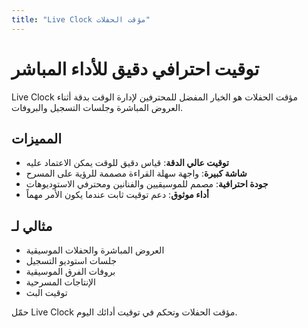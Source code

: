 ```yaml
---
title: "Live Clock مؤقت الحفلات"
---
```


# توقيت احترافي دقيق للأداء المباشر

Live Clock مؤقت الحفلات هو الخيار المفضل للمحترفين لإدارة الوقت بدقة أثناء العروض المباشرة وجلسات التسجيل والبروفات.

## المميزات

- **توقيت عالي الدقة**: قياس دقيق للوقت يمكن الاعتماد عليه
- **شاشة كبيرة**: واجهة سهلة القراءة مصممة للرؤية على المسرح
- **جودة احترافية**: مصمم للموسيقيين والفنانين ومحترفي الاستوديوهات
- **أداء موثوق**: دعم توقيت ثابت عندما يكون الأمر مهماً

## مثالي لـ

- العروض المباشرة والحفلات الموسيقية
- جلسات استوديو التسجيل
- بروفات الفرق الموسيقية
- الإنتاجات المسرحية
- توقيت البث

حمّل Live Clock مؤقت الحفلات وتحكم في توقيت أدائك اليوم.